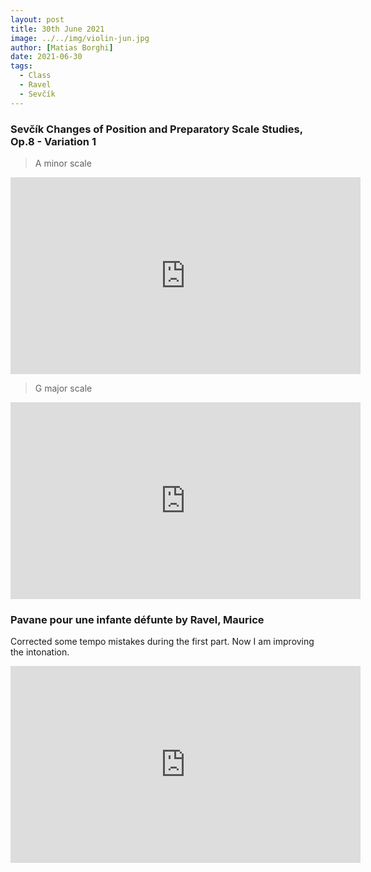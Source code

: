 ```yaml
---
layout: post
title: 30th June 2021
image: ../../img/violin-jun.jpg
author: [Matias Borghi]
date: 2021-06-30
tags:
  - Class
  - Ravel
  - Sevčík
---
```


### Sevčík Changes of Position and Preparatory Scale Studies, Op.8 - Variation 1

> A minor scale

<iframe width="560" height="315" src="https://www.youtube.com/embed/RGrKqx1ouaw" title="YouTube video player" frameborder="0" allow="accelerometer; autoplay; clipboard-write; encrypted-media; gyroscope; picture-in-picture" allowfullscreen></iframe>

> G major scale

<iframe width="560" height="315" src="https://www.youtube.com/embed/lICUZ2CLEbA" title="YouTube video player" frameborder="0" allow="accelerometer; autoplay; clipboard-write; encrypted-media; gyroscope; picture-in-picture" allowfullscreen></iframe>

### Pavane pour une infante défunte by Ravel, Maurice

Corrected some tempo mistakes during the first part. Now I am improving the intonation.

<iframe width="560" height="315" src="https://www.youtube.com/embed/4jGJaqIPVJk" title="YouTube video player" frameborder="0" allow="accelerometer; autoplay; clipboard-write; encrypted-media; gyroscope; picture-in-picture" allowfullscreen></iframe>